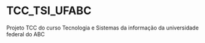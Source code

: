 TCC_TSI_UFABC
=============

Projeto TCC do curso Tecnologia e Sistemas da informação da universidade federal do ABC
